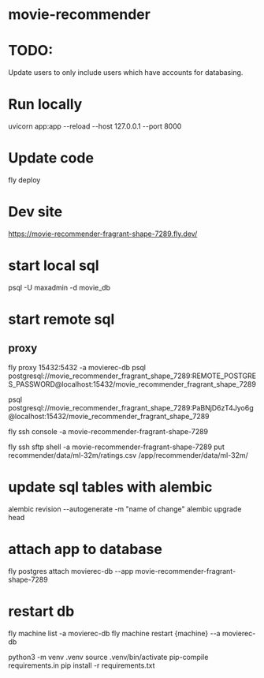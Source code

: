 # movie-recommender


# TODO:
Update users to only include users which have accounts for databasing.

# Run locally
uvicorn app:app --reload --host 127.0.0.1 --port 8000
<!-- fastapi dev app.py -->


# Update code
fly deploy


# Dev site
https://movie-recommender-fragrant-shape-7289.fly.dev/


# start local sql
psql -U maxadmin -d movie_db

# start remote sql
## proxy
fly proxy 15432:5432 -a movierec-db
psql postgresql://movie_recommender_fragrant_shape_7289:REMOTE_POSTGRES_PASSWORD@localhost:15432/movie_recommender_fragrant_shape_7289

psql postgresql://movie_recommender_fragrant_shape_7289:PaBNjD6zT4Jyo6g@localhost:15432/movie_recommender_fragrant_shape_7289


fly ssh console -a movie-recommender-fragrant-shape-7289

fly ssh sftp shell -a movie-recommender-fragrant-shape-7289
put recommender/data/ml-32m/ratings.csv /app/recommender/data/ml-32m/





# update sql tables with alembic
alembic revision --autogenerate -m "name of change"
alembic upgrade head


# attach app to database
fly postgres attach movierec-db --app movie-recommender-fragrant-shape-7289



# restart db
fly machine list -a movierec-db
fly machine restart {machine} --a movierec-db


python3 -m venv .venv
source .venv/bin/activate
pip-compile requirements.in
pip install -r requirements.txt
